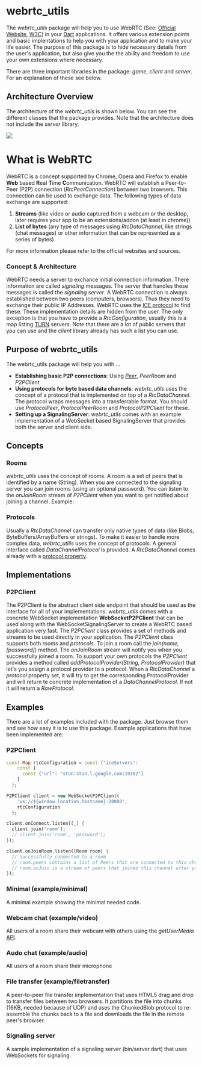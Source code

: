 # webrtc_utils

The *webrtc_utils* package will help you to use WebRTC (See: [Official Website](http://www.webrtc.org/), [W3C](http://www.w3.org/TR/webrtc/)) in your [Dart](http://www.dartlang.org) applications. It offers various extension points and basic implentations to help you with your application and to make your life easier. The purpose of this package is to hide necessary details from the user's application, but also give you the the ability and freedom to use your own extensions where necessary.

There are three important libraries in the package: *game*, *client* and *server*. For an explanation of these see below.

## Architecture Overview

The architecture of the *webrtc_utils* is shown below. You can see the different classes that the package provides. Note that the architecture does not include the *server* library.

![](https://github.com/roberthartung/webrtc_utils/raw/master/doc/architecture.png)

# What is WebRTC

WebRTC is a concept supported by Chrome, Opera and Firefox to enable **Web** based **R**eal **T**ime **C**ommunication. WebRTC will establish a Peer-to-Peer (P2P) connection (*RtcPeerConnection*) between two browsers. This connection can be used to exchange data. The following types of data exchange are supported:

1. **Streams** (like video or audio captured from a webcam or the desktop, later requires your app to be an extensions/addon (at least in chrome)) 
2. **List of bytes** (any type of messages using *RtcDataChannel*, like strings (chat messages) or other information that can be represented as a series of bytes)

For more information please refer to the official websites and sources.

### Concept & Architecture

WebRTC needs a server to exchance initial connection information. There information are called *signaling* messages. The server that handles these messages is called the *signaling server*. A WebRTC connection is always established between two peers (computers, browsers). Thus they need to exchange their public IP Addresses. WebRTC uses the [ICE protocol](en.wikipedia.org/wiki/Interactive_Connectivity_Establishment) to find these. These implementation details are hidden from the user. The only exception is that you have to provide a *RtcConfiguration*, usually this is a map listing [TURN](http://en.wikipedia.org/wiki/Traversal_Using_Relays_around_NAT) servers. Note that there are a lot of public servers that you can use and the *client* library already has such a list you can use.

## Purpose of webrtc_utils

The webrtc_utils package will help you with ...

- **Establishing basic P2P connections**: Using [*Peer*](http://www.dartdocs.org/documentation/webrtc_utils/latest/index.html#webrtc_utils/webrtc_utils-client.Peer), *PeerRoom* and *P2PClient*
- **Using protocols for byte based data channels**: *webrtc_utils* uses the concept of a protocol that is implemented on top of a *RtcDataChannel*. The protocol wraps messages into a transferrable format. You should use *ProtocolPeer*, *ProtocolPeerRoom* and *ProtocolP2PClient* for these.
- **Setting up a SignalingServer**: *webrtc_utils* comes with an example implementation of a WebSocket based SignalingServer that provides both the server and client side.

## Concepts

### Rooms

*webrtc_utils* uses the concept of rooms. A room is a set of peers that is identified by a name (String). When you are connected to the signaling server you can join rooms (using an optional password). You can listen to the *onJoinRoom* stream of *P2PClient* when you want to get notified about joining a channel. Example:

### Protocols

Usually a *RtcDataChannel* can transfer only native types of data (like Blobs, ByteBuffers/ArrayBuffers or strings). To make it easier to handle more complex data, *webrtc_utlils* uses the concept of protocols. A general interface called *DataChannelProtocol* is provided. A *RtcDataChannel* comes already with a [protocol property](http://w3c.github.io/webrtc-pc/#widl-RTCDataChannel-protocol). 

## Implementations

### P2PClient

The P2PClient is the abstract client side endpoint that should be used as the interface for all of your implementations. *webrtc_utils* comes with a concrete WebSocket implementation **WebSocketP2PClient** that can be used along with the WebSocketSignalingServer to create a WebRTC based application very fast. The *P2PClient* class provides a set of methods and streams to be used directly in your application. The *P2PClient* class supports both *rooms* and *protocols*. To join a room call the *join(name, [password])* method. The *onJoinRoom* stream will notify you when you successfully joined a room. To support your own protocols the *P2PClient* provides a method called *addProtocolProvider(String, ProtocolProvider)* that let's you assign a protocol provider to a protocol. When a *RtcDataChannel* a *protocol* property set, it will try to get the corresponding ProtocolProvider and will return te concrete implementation of a *DataChannelProtocol*. If not it will return a *RawProtocol*.

## Examples

There are a lot of examples included with the package. Just browse them and see how easy it is to use this package. Example applications that have been implemented are:

### P2PClient

```dart
const Map rtcConfiguration = const {"iceServers":
    const [
      const {"url": "stun:stun.l.google.com:19302"}
    ]
  };

P2PClient client = new WebSocketP2PClient(
    'ws://${window.location.hostname}:28080',
    rtcConfiguration
  );

client.onConnect.listen((_) {
  client.join('room');
  // client.join('room', 'password');
});

client.onJoinRoom.listen((Room room) {
  // Successfully connected to a room
  // room.peers contains a list of Peers that are connected to this channel
  // room.onJoin is a stream of peers that joined this channel after you
});
```

### Minimal (example/minimal)

A minimal example showing the minimal needed code.

### Webcam chat (example/video)

All users of a room share their webcam with others using the *getUserMedia* [API](http://w3c.github.io/mediacapture-main/getusermedia.html).

### Audo chat (example/audio)

All users of a room share their microphone

### File transfer (example/filetransfer)

A peer-to-peer file transfer implementation that uses HTML5 drag and drop to transfer files between two browsers. It partitions the file into chunks (16KB, needed because of UDP) and uses the ChunkedBlob protocol to re-assemble the chunks back to a file and downloads the file in the remote peer's browser.

### Signaling server

A sample implementation of a signaling server (bin/server.dart) that uses WebSockets for signaling.
